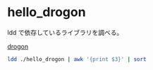 # hello_drogon

ldd で依存しているライブラリを調べる。

[drogon](https://drogon.docsforge.com/master/getting-started/)

```bash
ldd ./hello_drogon | awk '{print $3}' | sort

```